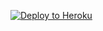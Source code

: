
<p><a href="https://dashboard.heroku.com/new?template=https://github.com/jdfkriosdy/cuexiur/upload"> <img src="https://www.herokucdn.com/deploy/button.svg" alt="Deploy to Heroku" /></a></p>
